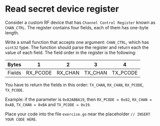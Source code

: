 # Read secret device register

Consider a custom RF device that has `Channel Control Register` known as `CHAN_CTRL`. The register contains four fields, each of them has one-byte length.

Write a small function that accepts one argument: `CHAN_CTRL`, which has `uint32` type. The function should parse the register and return each the value of each field. The field order in the register is the following:

| **Bytes** | **1**   | **2**   | **3**    | **4**    |
|-----------|---------|---------|----------|----------|
| Fields    | RX_PCODE | RX_CHAN | TX_CHAN | TX_PCODE |

You have to return the fields in this order: `TX_CHAN`, `RX_CHAN`, `RX_PCODE`, `TX_PCODE`. 

Example: if the parameter is `0x82ABBA19`, then `RX_PCODE = 0x82`, `RX_CHAN = 0xAB`, `TX_CHAN = 0xBA` and `TX_PCODE = 0x19`.

Place your code into the file `exercise.go` near the placeholder `// INSERT YOUR CODE HERE`.

